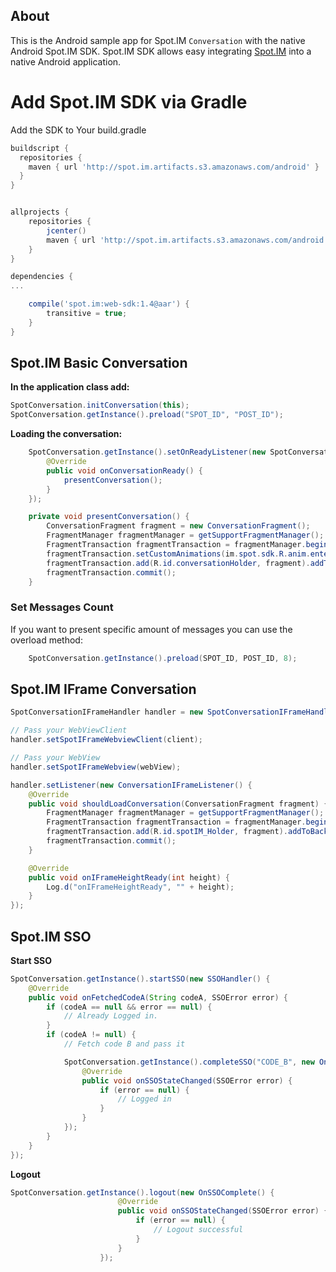 ## About
This is the Android sample app for Spot.IM `Conversation` with the native Android Spot.IM SDK. 
Spot.IM SDK allows easy integrating [Spot.IM](http://www.spot.im) into a native Android application. 

# Add Spot.IM SDK via Gradle

Add the SDK to Your build.gradle

```groovy
buildscript {
  repositories {
    maven { url 'http://spot.im.artifacts.s3.amazonaws.com/android' }
  }
}


allprojects {
    repositories {
        jcenter()
        maven { url 'http://spot.im.artifacts.s3.amazonaws.com/android' }
    }
}

dependencies {
...

    compile('spot.im:web-sdk:1.4@aar') {
        transitive = true;
    }
}
```


## Spot.IM Basic Conversation 

**In the application class add:**
``` java
SpotConversation.initConversation(this);
SpotConversation.getInstance().preload("SPOT_ID", "POST_ID");

```

**Loading the conversation:**

``` java
    SpotConversation.getInstance().setOnReadyListener(new SpotConversation.OnReadyListener() {
        @Override
        public void onConversationReady() {
            presentConversation();
        }
    });

    private void presentConversation() {
        ConversationFragment fragment = new ConversationFragment();
        FragmentManager fragmentManager = getSupportFragmentManager();
        FragmentTransaction fragmentTransaction = fragmentManager.beginTransaction();
        fragmentTransaction.setCustomAnimations(im.spot.sdk.R.anim.enter_from_right, im.spot.sdk.R.anim.exit_to_left, im.spot.sdk.R.anim.enter_from_left, im.spot.sdk.R.anim.exit_to_right);
        fragmentTransaction.add(R.id.conversationHolder, fragment).addToBackStack(null);
        fragmentTransaction.commit();
    }
```

### Set Messages Count

If you want to present specific amount of messages you can use the overload method:
``` java
    SpotConversation.getInstance().preload(SPOT_ID, POST_ID, 8);
```

## Spot.IM IFrame Conversation

``` java
SpotConversationIFrameHandler handler = new SpotConversationIFrameHandler();

// Pass your WebViewClient 
handler.setSpotIFrameWebviewClient(client);

// Pass your WebView 
handler.setSpotIFrameWebview(webView);

handler.setListener(new ConversationIFrameListener() {
    @Override
    public void shouldLoadConversation(ConversationFragment fragment) {
        FragmentManager fragmentManager = getSupportFragmentManager();
        FragmentTransaction fragmentTransaction = fragmentManager.beginTransaction();
        fragmentTransaction.add(R.id.spotIM_Holder, fragment).addToBackStack(null);
        fragmentTransaction.commit();
    }

    @Override
    public void onIFrameHeightReady(int height) {
        Log.d("onIFrameHeightReady", "" + height);
    }
});
```

## Spot.IM SSO

**Start SSO**
``` java
SpotConversation.getInstance().startSSO(new SSOHandler() {
    @Override
    public void onFetchedCodeA(String codeA, SSOError error) {
        if (codeA == null && error == null) {
            // Already Logged in.
        }
        if (codeA != null) {
            // Fetch code B and pass it

            SpotConversation.getInstance().completeSSO("CODE_B", new OnSSOComplete() {
                @Override
                public void onSSOStateChanged(SSOError error) {
                    if (error == null) {
                        // Logged in
                    }
                }
            });
        }
    }
});
```

**Logout**
``` java
SpotConversation.getInstance().logout(new OnSSOComplete() {
                        @Override
                        public void onSSOStateChanged(SSOError error) {
                            if (error == null) {
                                // Logout successful
                            }
                        }
                    });
``` 
